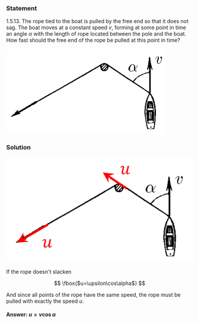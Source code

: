 ###  Statement 

$1.5.13.$ The rope tied to the boat is pulled by the free end so that it does not sag. The boat moves at a constant speed $v$, forming at some point in time an angle $\alpha$ with the length of rope located between the pole and the boat. How fast should the free end of the rope be pulled at this point in time? 

![ For problem $1.5.13$ |430x230, 36%](../../img/1.5.13/statement.png)

### Solution

![|616x345, 42%](../../img/1.5.13/draw.png) 

If the rope doesn't slacken

$$ \fbox{$u=\upsilon\cos\alpha$} $$ 

And since all points of the rope have the same speed, the rope must be pulled with exactly the speed $u$.

#### Answer: $u = v \cos\alpha$
